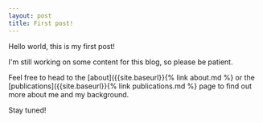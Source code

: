 ```yaml
---
layout: post
title: First post!
---
```


Hello world, this is my first post!

I'm still working on some content for this blog, so please be patient.

Feel free to head to the [about]({{site.baseurl}}{% link about.md %} or the [publications]({{site.baseurl}}{% link publications.md %} page to find out more about me and my background.

Stay tuned!
